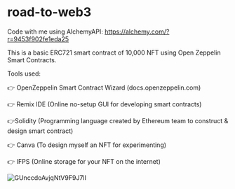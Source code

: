# road-to-web3 
Code with me using AlchemyAPI: https://alchemy.com/?r=9453f902fe1eda25 

This is a basic ERC721 smart contract of 10,000 NFT using Open Zeppelin Smart Contracts.

Tools used:

👉 OpenZeppelin Smart Contract Wizard
(docs.openzeppelin.com)

👉 Remix IDE
(Online no-setup GUI for developing smart contracts)

👉Solidity
(Programming language created by Ethereum team to construct & design smart      contract)

👉 Canva
(To design myself an NFT for experimenting)

👉 IFPS
(Online storage for your NFT on the internet)

![GUnccdoAvjqNtV9F9J7lI](https://user-images.githubusercontent.com/61817625/211232518-ac804ba6-fddf-49e6-b6fb-dd46b6a611d6.jpeg)
